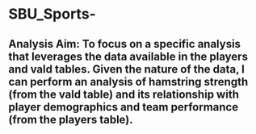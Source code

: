# SBU_Sports-

## Analysis Aim: To focus on a specific analysis that leverages the data available in the players and vald tables. Given the nature of the data, I can perform an analysis of hamstring strength (from the vald table) and its relationship with player demographics and team performance (from the players table).
